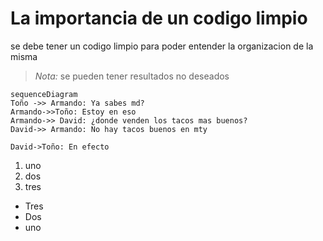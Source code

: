 # La importancia de un codigo limpio 

se debe tener un codigo limpio para poder entender la organizacion de la misma

> *Nota:* se pueden tener resultados no deseados

```mermaid
sequenceDiagram
Toño ->> Armando: Ya sabes md?
Armando->>Toño: Estoy en eso
Armando->> David: ¿donde venden los tacos mas buenos?
David->> Armando: No hay tacos buenos en mty

David->Toño: En efecto
```

1. uno
2. dos
3. tres

- Tres
- Dos 
- uno

